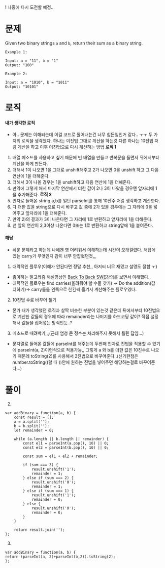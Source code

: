 ! 나중에 다시 도전할 예정..

# 문제

Given two binary strings `a` and `b`, return their sum as a binary string.

```
Example 1:

Input: a = "11", b = "1"
Output: "100"

Example 2:

Input: a = "1010", b = "1011"
Output: "10101"
```

# 로직

#### 내가 생각한 로직

- 아.. 문제는 이해되는데 이걸 코드로 풀어내는건 너무 힘든일인거 같다.. ㅜㅜ 두 가지의 로직을 생각했다. 하나는 이진법 그대로 계산을 하는것 다른 하나는 10진법 처럼 계산을 하고 이후 이진법으로 다시 계산하는 방법
  **로직 1**

1. 배열 메소드를 사용하고 싶기 때문에 빈 배열을 만들고 반복문을 돌면서 뒤에서부터 계산을 하게 만든다.
2. 더해서 1이 나오면 1을 그대로 unshift해주고 2가 나오면 0을 unshift 하고 그 다음 연산에 1을 더해준다.
3. 더해서 3이 나올 경우는 1을 unshift하고 다음 연산에 1을 더해준다.
4. 만약에 그렇게 해서 마지막 연산에서 더한 값이 2나 3이 나왔을 경우엔 앞자리에 1을 추가해준다.
   **로직 2**
5. 인자로 들어온 string a,b를 일단 parseInt를 통해 10진수 처럼 생각하고 계산한다.
6. 다 더한 값을 string으로 다시 바꾸고 값 중에 2가 있을 경우에는 그 자리에 0을 넣어주고 앞자리에 1을 더해준다.
7. 만약 2)의 결과가 3이 나온다면 그 자리에 1로 반환하고 앞자리에 1을 더해준다.
8. 맨 앞의 연산이 2,3이상 나온다면 0또는 1로 반환하고 string앞에 1을 붙여준다.

#### 해답

- 쉬운 문제라고 하는데 나에겐 영 어려워서 이해하는데 시간이 오래걸렸다. 해답에 있는 carry가 무엇인지 감이 너무 안잡혔던것,,,

1. 대략적인 플루우(이해가 안된다면 정말 추천,, 아저씨 너무 재밌고 설명도 잘함 ㅜ)

- 좋아하는 알고리즘 해설영상인 [Back To Back SWE](https://www.youtube.com/watch?v=qq64FrA2UXQ)강의를 보면서 이해했다..
- 대략적인 플로우는 find carries(올려줘야 할 수들 찾기) -> Do the addition(값 더하기)-> carry들을 왼쪽으로 한칸씩 옮겨서 계산해주는 플로우였다.

2. 10진법 수로 바꾸어 풀기

- 몬가 내가 생각했던 로직과 살짝 비슷한 부분이 있는것 같은데 뒤에서부터 10진법으로 계산한 값들의 경우에 따라 remainder라는 나머지를 하드코딩 같이? 직접 설정해서 값들을 집어넣는 방식인듯..?

3. 메소드로 때려박기,,,(근데 엄청 큰 정수는 처리해주지 못해서 틀린 답임...)

- 문자열로 들어온 값들에 parseInt를 해주는데 두번째 인자로 진법을 적용할 수 있기에 parseInt(a, 2)이런식으로 적용가능,, 그렇게 a 와 b를 더한 값은 10진수로 나오기 때문레 toString(2)를 사용해서 2진법으로 바꾸어준다..(신기한점은 number.toString()할 때 ()안에 원하는 진법을 넣어주면 해당하는걸로 바꾸어준다...)

# 풀이

2.

```
var addBinary = function(a, b) {
    const result = [];
    a = a.split('');
    b = b.split('');
    let remainder = 0;

    while (a.length || b.length || remainder) {
        const el1 = parseInt(a.pop(), 10) || 0;
        const el2 = parseInt(b.pop(), 10) || 0;

        const sum = el1 + el2 + remainder;

        if (sum === 3) {
            result.unshift('1');
            remainder = 1;
        } else if (sum === 2) {
            result.unshift('0');
            remainder = 1;
        } else if (sum === 1) {
            result.unshift('1');
            remainder = 0;
        } else {
            result.unshift('0');
            remainder = 0;
        }
    }

    return result.join('');
};
```

3.

```
var addBinary = function(a, b) {
return (parseInt(a, 2)+parseInt(b,2)).toString(2);
};
```
